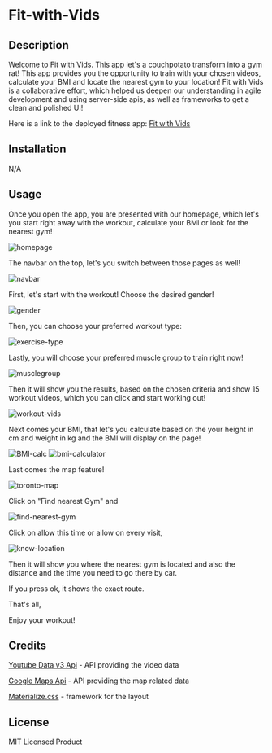 # Fit-with-Vids

## Description

Welcome to Fit with Vids. This app let's a couchpotato transform into a gym rat!
This app provides you the opportunity to train with your chosen videos, calculate your BMI and locate the nearest gym to your location!
Fit with Vids is a collaborative effort, which helped us deepen our understanding in agile development and using server-side apis, as well as frameworks to get a clean and polished UI!

Here is a link to the deployed fitness app: [Fit with Vids](https://pythonfabi.github.io/Fit-with-Vids/)

## Installation

N/A

## Usage

Once you open the app, you are presented with our homepage, which let's you start right away with the workout, calculate your BMI or look for the nearest gym! 

![homepage](https://github.com/PythonFabi/Fit-with-Vids/assets/129299589/0676b280-2d1c-46a2-94c0-6f65af5703e9)

The navbar on the top, let's you switch between those pages as well!

![navbar](https://github.com/PythonFabi/Fit-with-Vids/assets/129299589/9a622b40-9aa3-4e7a-930e-8444129cffcc)

First, let's start with the workout! Choose the desired gender!

![gender](https://github.com/PythonFabi/Fit-with-Vids/assets/129299589/e6c1e80e-ed30-4466-ae08-f653c30c423c)

Then, you can choose your preferred workout type:

![exercise-type](https://github.com/PythonFabi/Fit-with-Vids/assets/129299589/aa4cfcb4-c329-48f5-a5ad-6502e0f7f7d9)

Lastly, you will choose your preferred muscle group to train right now!

![musclegroup](https://github.com/PythonFabi/Fit-with-Vids/assets/129299589/372ec2d7-b282-41c2-a4ae-64a0408b778c)

Then it will show you the results, based on the chosen criteria and show 15 workout videos, which you can click and start working out!

![workout-vids](https://github.com/PythonFabi/Fit-with-Vids/assets/129299589/8d435807-06e4-422a-89a4-cf142dc2f681)

Next comes your BMI, that let's you calculate based on the your height in cm and weight in kg and the BMI will display on the page!

![BMI-calc](https://github.com/PythonFabi/Fit-with-Vids/assets/129299589/a6e7a792-3ca5-4388-99c1-c90537c07150) 
![bmi-calculator](https://github.com/PythonFabi/Fit-with-Vids/assets/129299589/9a9a1237-278f-4372-9a07-7340ca962d6f)

Last comes the map feature!

![toronto-map](https://github.com/PythonFabi/Fit-with-Vids/assets/129299589/290789e0-bfde-4b33-a841-1dccb6066f4e)

Click on "Find nearest Gym" and

![find-nearest-gym](https://github.com/PythonFabi/Fit-with-Vids/assets/129299589/5ccd7c14-48be-4a64-96b0-999202249e57)

Click on allow this time or allow on every visit,

![know-location](https://github.com/PythonFabi/Fit-with-Vids/assets/129299589/3f1ea463-e430-4fef-ae16-7e5ef026ce87)

Then it will show you where the nearest gym is located and also the distance and the time you need to go there by car.

If you press ok, it shows the exact route.

That's all,

Enjoy your workout!


## Credits

[Youtube Data v3 Api](https://developers.google.com/youtube/v3) - API providing the video data

[Google Maps Api](https://developers.google.com/maps) - API providing the map related data

[Materialize.css](https://materializecss.com/) - framework for the layout

## License

MIT Licensed Product
